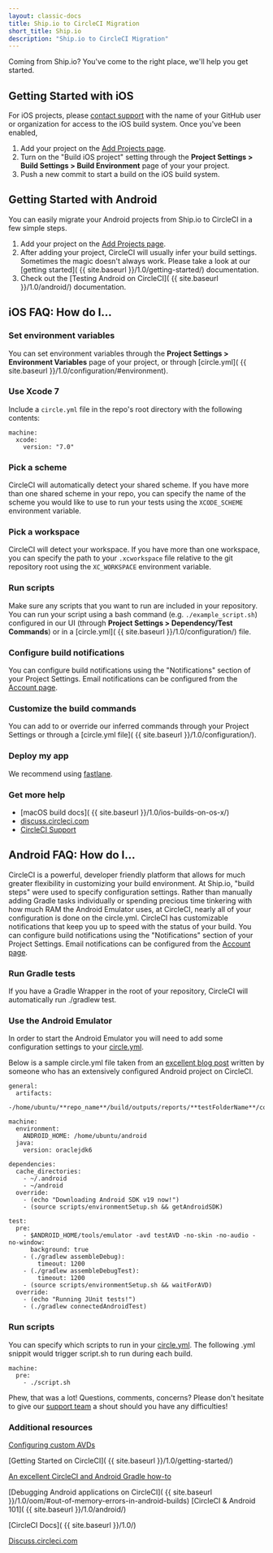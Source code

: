 ```yaml
---
layout: classic-docs
title: Ship.io to CircleCI Migration
short_title: Ship.io
description: "Ship.io to CircleCI Migration"
---
```


Coming from Ship.io? You've come to the right place, we'll help you get started.

## Getting Started with iOS

For iOS projects, please [contact support](mailto:support@circleci.com) with the name of your GitHub user or organization for access to the iOS build system. Once you've been enabled,

1. Add your project on the [Add Projects page](https://circleci.com/add-projects).
2. Turn on the "Build iOS project" setting through the **Project Settings > Build Settings > Build Environment** page of your your project.
3. Push a new commit to start a build on the iOS build system.

## Getting Started with Android

You can easily migrate your Android projects from Ship.io to CircleCI in a few simple steps.

1. Add your project on the [Add Projects page](https://circleci.com/add-projects).
2. After adding your project, CircleCI will usually infer your build settings. Sometimes the magic doesn't always work. Please take a look at our [getting started]( {{ site.baseurl }}/1.0/getting-started/) documentation.
3. Check out the [Testing Android on CircleCI]( {{ site.baseurl }}/1.0/android/) documentation.


## iOS FAQ: How do I...

### Set environment variables
You can set environment variables through the **Project Settings > Environment Variables** page of your project, or through [circle.yml]( {{ site.baseurl }}/1.0/configuration/#environment).

### Use Xcode 7
Include a `circle.yml` file in the repo's root directory with the following contents:

```
machine:
  xcode:
    version: "7.0"
```

### Pick a scheme
CircleCI will automatically detect your shared scheme. If you have more than one shared scheme in your repo, you can specify the name of the scheme you would like to use to run your tests using the `XCODE_SCHEME` environment variable.

### Pick a workspace
CircleCI will detect your workspace. If you have more than one workspace, you can specify the path to your `.xcworkspace` file relative to the git repository root using the `XC_WORKSPACE` environment variable.

### Run scripts
Make sure any scripts that you want to run are included in your repository. You can run your script using a bash command (e.g. `./example_script.sh`) configured in our UI (through **Project Settings > Dependency/Test Commands**) or in a [circle.yml]( {{ site.baseurl }}/1.0/configuration/) file.

### Configure build notifications
You can configure build notifications using the "Notifications" section of your Project Settings. Email notifications can be configured from the [Account page](https://circleci.com/account).

### Customize the build commands
You can add to or override our inferred commands through your Project Settings or through a [circle.yml file]( {{ site.baseurl }}/1.0/configuration/).

### Deploy my app
We recommend using [fastlane](https://medium.com/mitoo-insider/how-to-set-up-continuous-delivery-for-ios-with-fastlane-and-circleci-c7dae19df2ed).

### Get more help
* [macOS build docs]( {{ site.baseurl }}/1.0/ios-builds-on-os-x/)
* [discuss.circleci.com](https://discuss.circleci.com/c/mobile)
* [CircleCI Support](mailto:support@circleci.com)

## Android FAQ: How do I...

CircleCI is a powerful, developer friendly platform that allows for much greater flexibility in customizing your build environment. At Ship.io, "build steps" were used to specify configuration settings.
Rather than manually adding Gradle tasks individually or spending precious time tinkering with how much RAM the Android Emulator uses, at CircleCI, nearly all of your configuration is done on the circle.yml. CircleCI has customizable notifications that keep you up to speed with the status of your build.
You can configure build notifications using the "Notifications" section of your Project Settings.
Email notifications can be configured from the [Account page](https://circleci.com/account).


### Run Gradle tests
If you have a Gradle Wrapper in the root of your repository, CircleCI will automatically run ./gradlew test.

### Use the Android Emulator
In order to start the Android Emulator you will need to add some configuration settings to your [circle.yml]({{site.baseurl}}/configuration/).

Below is a sample circle.yml file taken from an [excellent blog post](http://blog.originate.com/blog/2015/03/22/android-and-ci-and-gradle-a-how-to/) written by someone who has an extensively configured Android project on CircleCI.

```
general:
  artifacts:
    -/home/ubuntu/**repo_name**/build/outputs/reports/**testFolderName**/connected

machine:
  environment:
    ANDROID_HOME: /home/ubuntu/android
  java:
    version: oraclejdk6

dependencies:
  cache_directories:
    - ~/.android
    - ~/android
  override:
    - (echo "Downloading Android SDK v19 now!")
    - (source scripts/environmentSetup.sh && getAndroidSDK)

test:
  pre:
    - $ANDROID_HOME/tools/emulator -avd testAVD -no-skin -no-audio -no-window:
      background: true
    - (./gradlew assembleDebug):
        timeout: 1200
    - (./gradlew assembleDebugTest):
        timeout: 1200
    - (source scripts/environmentSetup.sh && waitForAVD)
  override:
    - (echo "Running JUnit tests!")
    - (./gradlew connectedAndroidTest)
```
### Run scripts
You can specify which scripts to run in your [circle.yml]({{site.baseurl}}/configuration/).
The following .yml snippit would trigger script.sh to run during each build.

```
machine:
  pre:
    - ./script.sh
```
Phew, that was a lot!
Questions, comments, concerns?
Please don't hesitate to give our [support team](mailto:support@circleci.com) a shout should you have any difficulties!

### Additional resources

[Configuring custom AVDs](https://developer.android.com/tools/devices/managing-avds-cmdline.html#AVDCmdLine)

[Getting Started on CircleCI]( {{ site.baseurl }}/1.0/getting-started/)

[An excellent CircleCI and Android Gradle how-to](http://blog.originate.com/blog/2015/03/22/android-and-ci-and-gradle-a-how-to/)

[Debugging Android applications on CircleCI]( {{ site.baseurl }}/1.0/oom/#out-of-memory-errors-in-android-builds)
[CircleCI & Android 101]( {{ site.baseurl }}/1.0/android/)

[CircleCI Docs]( {{ site.baseurl }}/1.0/)

[Discuss.circleci.com](https://discuss.circleci.com/)

